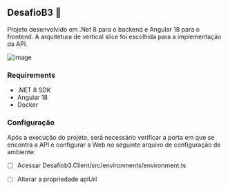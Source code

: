 ## DesafioB3 :bank:

Projeto desenvolvido em .Net 8 para o backend e Angular 18 para o frontend. A arquitetura de vertical slice foi escolhida para a implementação da API.

![image](https://github.com/user-attachments/assets/3787de0e-af3b-4c38-b675-5e255b362fef)

### Requirements

- .NET 8 SDK
- Angular 18
- Docker

### Configuração

Após a execução do projeto, será necessário verificar a porta em que se encontra a API e configurar a Web no seguinte arquivo de configuração de ambiente:

- [ ] Acessar Desafiob3.Client/src/environments/environment.ts
- [ ] Alterar a propriedade apiUrl


